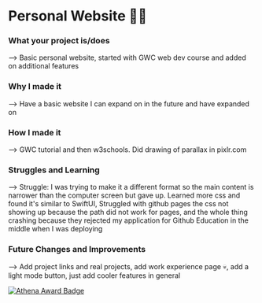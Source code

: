 # Personal Website 🌃✨

### What your project is/does
\-\-\> Basic personal website, started with GWC web dev course and added on additional features
### Why I made it
--> Have a basic website I can expand on in the future and have expanded on
### How I made it
--> GWC tutorial and then w3schools. Did drawing of parallax in pixlr.com
### Struggles and Learning
--> Struggle: I was trying to make it a different format so the main content is narrower than the computer screen but gave up. Learned more css and found it's similar to SwiftUI, Struggled with github pages the css not showing up because the path did not work for pages, and the whole thing crashing because they rejected my application for Github Education in the middle when I was deploying
### Future Changes and Improvements
--> Add project links and real projects, add work experience page 💀, add a light mode button, just add cooler features in general

[![Athena Award Badge](https://img.shields.io/endpoint?url=https%3A%2F%2Faward.athena.hackclub.com%2Fapi%2Fbadge)](https://award.athena.hackclub.com?utm_source=readme)
